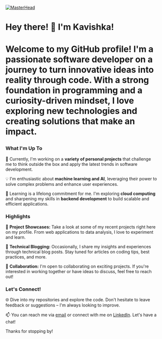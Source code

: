 [![MasterHead](https://www.googleadservices.com/pagead/aclk?sa=L&ai=C9qNnBb3pZJK7NZOevQSQwozgBqD97P1xnN_FsuMRmLX6-o0OEAEg2tfFOWCRAaABpfXzuAPIAQapAm4WKnUMa4I-4AIAqAMByAMKqgT9AU_QgUAPt2PZBwGxkflIEdSP4xqpY349zejAZOsK5jqFBaDeKNMB1N_Ca3Hr4qBS402QMhYkW3xT98OZ35jKeMFo2cU8ccvQDx1kpoR7a6jrgIa8iAUdBqkjOy7WMdhU0zM6OUe-rYkcx_qBPwmmYtESO3Zbb2fZGFDof9U68v2ST6bYq0aLax4Jhb5iGv8SLKAmTZOBDRCQbcOfyfRStJJpKqGQW615NqA9jFGAwcmlk4_ddVP2J6P5i7sE5ZOx0_E2DKXOptnhecDfXblGqLvmNGIVZZUtxglV_y32IkMGc7UDnLwQ5qYJfzwCI3lAwQ0hiIJjFiG6q3JHgljABOe8vKzABOAEAYgFlPTM5UuAB8OKjEeoB9m2sQKoB47OG6gHk9gbqAfulrECqAf-nrECqAeko7ECqAfVyRuoB6a-G6gHmgaoB_PRG6gHltgbqAeqm7ECqAeDrbECqAf_nrECqAffn7ECqAfKqbECqAfrpbEC2AcB0ggaCIBhEAEYHTICigI6CIHQgICAgAQQSL39wTqxCUf5lAlmKkp1gAoDmAsByAsB2gwQCgoQkIyd0KS81tMGEgIBA4ANAaoNAkxLyA0B2BML0BUBmBYB-BYBgBcB&ae=1&ase=2&gclid=EAIaIQobChMI0tGLhPn5gAMVE0-PCh0QIQNsEAEYASAAEgIv_vD_BwE&num=1&cid=CAQSOwBpAlJWmaspUGi6HlPLqI73iGxrc_zzsPQwaBOd4CBh6fleo0-E9k5yuZW8qyfm-F3fvy4KQIOqhPm8GAE&sig=AOD64_3_uFw4UASczrFiIFhr85W3c_vT1g&client=ca-pub-3605257360853185&rf=4&nb=0&adurl=https://tly89.com/zh/vip.php%3Fgclid%3DEAIaIQobChMI0tGLhPn5gAMVE0-PCh0QIQNsEAEYASAAEgIv_vD_BwE)](https://rishavchanda.io)
<h1>Hey there! 👋 I'm Kavishka!<h1/>

Welcome to my GitHub profile! I'm a passionate software developer on a journey to turn innovative ideas into reality through code. With a strong foundation in programming and a curiosity-driven mindset, I love exploring new technologies and creating solutions that make an impact.

### What I'm Up To

🚀 Currently, I'm working on a **variety of personal projects** that challenge me to think outside the box and apply the latest trends in software development.

💡 I'm enthusiastic about **machine learning and AI**, leveraging their power to solve complex problems and enhance user experiences.

🌱 Learning is a lifelong commitment for me. I'm exploring **cloud computing** and sharpening my skills in **backend development** to build scalable and efficient applications.

### Highlights

🎉 **Project Showcases:** Take a look at some of my recent projects right here on my profile. From web applications to data analysis, I love to experiment and learn.

📝 **Technical Blogging:** Occasionally, I share my insights and experiences through technical blog posts. Stay tuned for articles on coding tips, best practices, and more.

🤝 **Collaboration:** I'm open to collaborating on exciting projects. If you're interested in working together or have ideas to discuss, feel free to reach out!

### Let's Connect!

🌐 Dive into my repositories and explore the code. Don't hesitate to leave feedback or suggestions – I'm always looking to improve.

📫 You can reach me via [email](kavishkawe38@gmail.com) or connect with me on [LinkedIn](https://www.linkedin.com/in/roshan-weerawardhana-725840248/). Let's have a chat!

Thanks for stopping by! 
